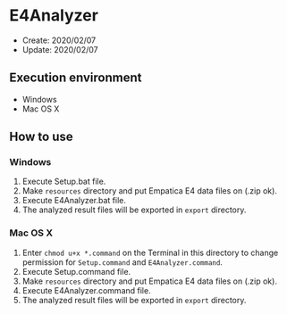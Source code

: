# E4Analyzer

- Create: 2020/02/07
- Update: 2020/02/07

## Execution environment

- Windows
- Mac OS X

## How to use

### Windows

1. Execute Setup.bat file.
2. Make `resources` directory and put Empatica E4 data files on (.zip ok).
3. Execute E4Analyzer.bat file.
4. The analyzed result files will be exported in `export` directory.

### Mac OS X

1. Enter `chmod u+x *.command` on the Terminal in this directory to change permission for `Setup.command` and `E4Analyzer.command`.
2. Execute Setup.command file.
3. Make `resources` directory and put Empatica E4 data files on (.zip ok).
4. Execute E4Analyzer.command file.
5. The analyzed result files will be exported in `export` directory.